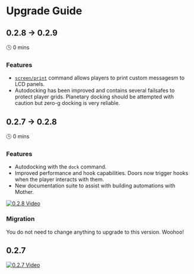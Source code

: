 # Upgrade Guide

## 0.2.8 -> 0.2.9
🕓 0 mins

### Features
- [`screen/print`](./Modules/Extension/ScreenModule.md#print) command allows players to print custom messagesm to LCD panels.
- Autodocking has been improved and contains several failsafes to protect player grids.  Planetary docking should be attempted with caution but zero-g docking is very reliable.

## 0.2.7 -> 0.2.8
🕓 0 mins

### Features
- Autodocking with the `dock` command.
- Improved performance and hook capabilities. Doors now trigger hooks when the player interacts with them.
- New documentation suite to assist with building automations with Mother.

[![0.2.8 Video](https://img.youtube.com/vi/Wnc81j_g4GI/0.jpg)](https://www.youtube.com/watch?v=Wnc81j_g4GI)

### Migration

You do not need to change anything to upgrade to this version. Woohoo!


## 0.2.7

[![0.2.7 Video](https://img.youtube.com/vi/REUa4MP4ZfE/0.jpg)](https://www.youtube.com/watch?v=REUa4MP4ZfE)

